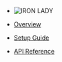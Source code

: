 - ![IRON LADY](./public/logo.png)


- [Overview](./docs/overview.md)
- [Setup Guide](./docs/setup-guide.md)
- [API Reference](./docs/api-reference.md)
